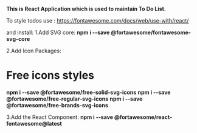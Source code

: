 __This is React Application which is used to maintain To Do List.__

To style todos use : 
https://fontawesome.com/docs/web/use-with/react/

and install:
1.Add SVG core: 
__npm i --save @fortawesome/fontawesome-svg-core__

2.Add Icon Packages: 
# Free icons styles
__npm i --save @fortawesome/free-solid-svg-icons__
__npm i --save @fortawesome/free-regular-svg-icons__
__npm i --save @fortawesome/free-brands-svg-icons__

3.Add the React Component:
__npm i --save @fortawesome/react-fontawesome@latest__
